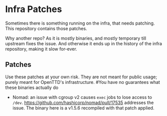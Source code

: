 # Infra Patches

Sometimes there is something running on the infra, that needs patching.
This repository contains those patches.

Why another repo?
As it is mostly binaries, and mostly temporary till upstream fixes the issue.
And otherwise it ends up in the history of the infra repository, making it slow for-ever.

## Patches

Use these patches at your own risk.
They are not meant for public usage; purely meant for OpenTTD's infrastructure.
#You have no guarantees what these binaries actually do

- Nomad: an issue with cgroup v2 causes `exec` jobs to lose access to `/dev`.
  https://github.com/hashicorp/nomad/pull/17535 addresses the issue.
  The binary here is a v1.5.6 recompiled with that patch applied.

